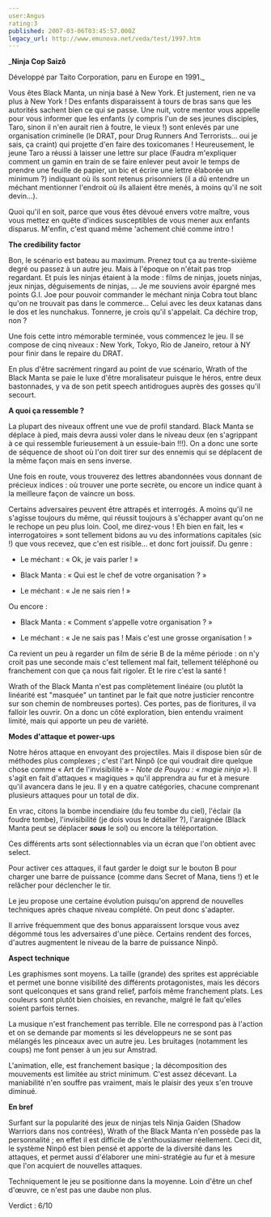 ```yaml
---
user:Angus
rating:3
published: 2007-03-06T03:45:57.000Z
legacy_url: http://www.emunova.net/veda/test/1997.htm
---
```

_**Ninja Cop Saizô**  

  

Développé par Taito Corporation, paru en Europe en 1991\._  

  

  

Vous êtes Black Manta, un ninja basé à New York. Et justement, rien ne va plus à New York ! Des enfants disparaissent à tours de bras sans que les autorités sachent bien ce qui se passe. Une nuit, votre mentor vous appelle pour vous informer que les enfants (y compris l'un de ses jeunes disciples, Taro, sinon il n'en aurait rien à foutre, le vieux !) sont enlevés par une organisation criminelle (le DRAT, pour Drug Runners And Terrorists... oui je sais, ça craint) qui projette d'en faire des toxicomanes ! Heureusement, le jeune Taro a réussi à laisser une lettre sur place (Faudra m'expliquer comment un gamin en train de se faire enlever peut avoir le temps de prendre une feuille de papier, un bic et écrire une lettre élaborée un minimum ?) indiquant où ils sont retenus prisonniers (il a dû entendre un méchant mentionner l'endroit où ils allaient être menés, à moins qu'il ne soit devin...).  

Quoi qu'il en soit, parce que vous êtes dévoué envers votre maître, vous vous mettez en quête d'indices susceptibles de vous mener aux enfants disparus. M'enfin, c'est quand même 'achement chié comme intro !  

  

**The credibility factor**  

  

Bon, le scénario est bateau au maximum. Prenez tout ça au trente-sixième degré ou passez à un autre jeu. Mais à l'époque on n'était pas trop regardant. Et puis les ninjas étaient à la mode : films de ninjas, jouets ninjas, jeux ninjas, déguisements de ninjas, ... Je me souviens avoir épargné mes points G.I. Joe pour pouvoir commander le méchant ninja Cobra tout blanc qu'on ne trouvait pas dans le commerce... Celui avec les deux katanas dans le dos et les nunchakus. Tonnerre, je crois qu'il s'appelait. Ca déchire trop, non ?  

  

Une fois cette intro mémorable terminée, vous commencez le jeu. Il se compose de cinq niveaux : New York, Tokyo, Rio de Janeiro, retour à NY pour finir dans le repaire du DRAT.  

  

En plus d'être sacrément ringard au point de vue scénario, Wrath of the Black Manta se paie le luxe d'être moralisateur puisque le héros, entre deux bastonnades, y va de son petit speech antidrogues auprès des gosses qu'il secourt.  

  

**A quoi ça ressemble ?**  

  

La plupart des niveaux offrent une vue de profil standard. Black Manta se déplace à pied, mais devra aussi voler dans le niveau deux (en s'agrippant à ce qui ressemble furieusement à un essuie-bain !!!). On a donc une sorte de séquence de shoot où l'on doit tirer sur des ennemis qui se déplacent de la même façon mais en sens inverse.  

  

Une fois en route, vous trouverez des lettres abandonnées vous donnant de précieux indices : où trouver une porte secrète, ou encore un indice quant à la meilleure façon de vaincre un boss.  

  

Certains adversaires peuvent être attrapés et interrogés. A moins qu'il ne s'agisse toujours du même, qui réussit toujours à s'échapper avant qu'on ne le rechope un peu plus loin. Cool, me direz-vous ! Eh bien en fait, les « interrogatoires » sont tellement bidons au vu des informations capitales (sic !) que vous recevez, que c'en est risible... et donc fort jouissif. Du genre :  

  

- Le méchant : « Ok, je vais parler ! »  

- Black Manta : « Qui est le chef de votre organisation ? »  

- Le méchant : « Je ne sais rien ! »  

  

Ou encore :  

  

- Black Manta : « Comment s'appelle votre organisation ? »  

- Le méchant : « Je ne sais pas ! Mais c'est une grosse organisation ! »  

  

Ca revient un peu à regarder un film de série B de la même période : on n'y croit pas une seconde mais c'est tellement mal fait, tellement téléphoné ou franchement con que ça nous fait rigoler. Et le rire c'est la santé !  

  

Wrath of the Black Manta n'est pas complètement linéaire (ou plutôt la linéarité est "masquée" un tantinet par le fait que notre justicier rencontre sur son chemin de nombreuses portes). Ces portes, pas de fioritures, il va falloir les ouvrir. On a donc un côté exploration, bien entendu vraiment limité, mais qui apporte un peu de variété.  

  

**Modes d'attaque et power-ups**  

  

Notre héros attaque en envoyant des projectiles. Mais il dispose bien sûr de méthodes plus complexes ; c'est l'art Ninpô (ce qui voudrait dire quelque chose comme « Art de l'invisibilité » - _Note de Pouyou : « magie ninja »_). Il s'agit en fait d'attaques « magiques » qu'il apprendra au fur et à mesure qu'il avancera dans le jeu. Il y en a quatre catégories, chacune comprenant plusieurs attaques pour un total de dix.  

En vrac, citons la bombe incendiaire (du feu tombe du ciel), l'éclair (la foudre tombe), l'invisibilité (je dois vous le détailler ?), l'araignée (Black Manta peut se déplacer **_sous_** le sol) ou encore la téléportation.  

Ces différents arts sont sélectionnables via un écran que l'on obtient avec select.  

Pour activer ces attaques, il faut garder le doigt sur le bouton B pour charger une barre de puissance (comme dans Secret of Mana, tiens !) et le relâcher pour déclencher le tir.  

Le jeu propose une certaine évolution puisqu'on apprend de nouvelles techniques après chaque niveau complété. On peut donc s'adapter.  

  

Il arrive fréquemment que des bonus apparaissent lorsque vous avez dégommé tous les adversaires d'une pièce. Certains rendent des forces, d'autres augmentent le niveau de la barre de puissance Ninpô.  

  

**Aspect technique**  

  

Les graphismes sont moyens. La taille (grande) des sprites est appréciable et permet une bonne visibilité des différents protagonistes, mais les décors sont quelconques et sans grand relief, parfois même franchement plats. Les couleurs sont plutôt bien choisies, en revanche, malgré le fait qu'elles soient parfois ternes.  

  

La musique n'est franchement pas terrible. Elle ne correspond pas à l'action et on se demande par moments si les développeurs ne se sont pas mélangés les pinceaux avec un autre jeu. Les bruitages (notamment les coups) me font penser à un jeu sur Amstrad.  

  

L'animation, elle, est franchement basique ; la décomposition des mouvements est limitée au strict minimum. C'est assez décevant. La maniabilité n'en souffre pas vraiment, mais le plaisir des yeux s'en trouve diminué.  

  

**En bref**  

  

Surfant sur la popularité des jeux de ninjas tels Ninja Gaiden (Shadow Warriors dans nos contrées), Wrath of the Black Manta n'en possède pas la personnalité ; en effet il est difficile de s'enthousiasmer réellement. Ceci dit, le système Ninpô est bien pensé et apporte de la diversité dans les attaques, et permet aussi d'élaborer une mini-stratégie au fur et à mesure que l'on acquiert de nouvelles attaques.  

Techniquement le jeu se positionne dans la moyenne. Loin d'être un chef d'œuvre, ce n'est pas une daube non plus.  

  

Verdict : 6/10